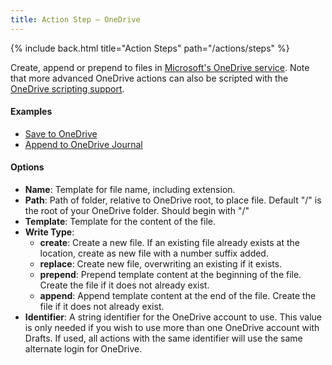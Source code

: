 ```yaml
---
title: Action Step – OneDrive
---
```


{% include back.html title="Action Steps" path="/actions/steps" %}

Create, append or prepend to files in [Microsoft's OneDrive service](http://onedrive.live.com). Note that more advanced OneDrive actions can also be scripted with the [OneDrive scripting support](http://reference.getdrafts.com/objects/OneDrive.html).

#### Examples

- [Save to OneDrive](http://drafts5-actions.agiletortoise.com/a/1D2)
- [Append to OneDrive Journal](http://drafts5-actions.agiletortoise.com/a/1D3)

#### Options

- **Name**: Template for file name, including extension.
- **Path**: Path of folder, relative to OneDrive root, to place file. Default "/" is the root of your OneDrive folder. Should begin with "/"
- **Template**: Template for the content of the file.
- **Write Type**:
  - **create**: Create a new file. If an existing file already exists at the location, create as new file with a number suffix added.
  - **replace**: Create new file, overwriting an existing if it exists.
  - **prepend**: Prepend template content at the beginning of the file. Create the file if it does not already exist.
  - **append**: Append template content at the end of the file. Create the file if it does not already exist.
- **Identifier**: A string identifier for the OneDrive account to use. This value is only needed if you wish to use more than one OneDrive account with Drafts. If used, all actions with the same identifier will use the same alternate login for OneDrive.
